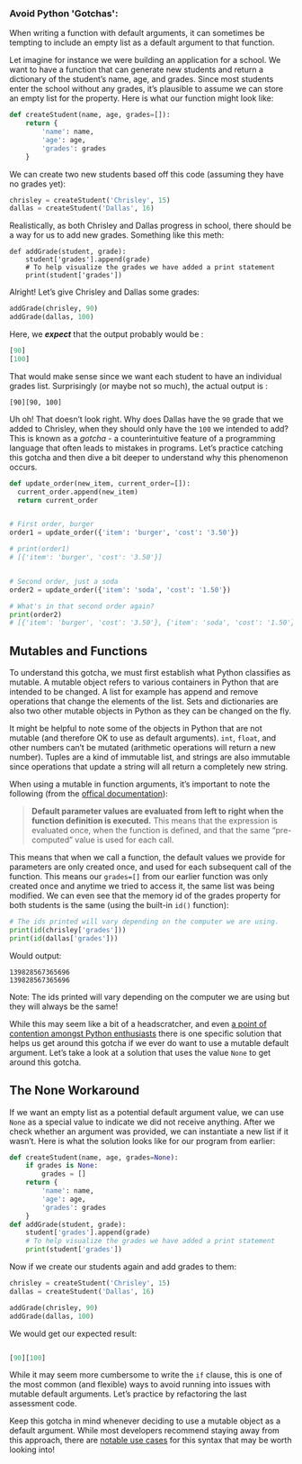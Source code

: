 ### Avoid Python 'Gotchas':

When writing a function with default arguments, it can sometimes be tempting to include an empty list as a default argument to that function.

Let imagine for instance we were building an application for a school. We want to have a function that can generate new students and return a dictionary of the student’s name, age, and grades. Since most students enter the school without any grades, it’s plausible to assume we can store an empty list for the property. Here is what our function might look like:

```py
def createStudent(name, age, grades=[]):    
	return {        
		'name': name,        
		'age': age,        
		'grades': grades    
	}
```

We can create two new students based off this code (assuming they have no grades yet):

```py
chrisley = createStudent('Chrisley', 15)
dallas = createStudent('Dallas', 16)
```

Realistically, as both Chrisley and Dallas progress in school, there should be a way for us to add new grades. Something like this meth:
```
def addGrade(student, grade):    
	student['grades'].append(grade)    
	# To help visualize the grades we have added a print statement    
	print(student['grades'])
```

Alright! Let’s give Chrisley and Dallas some grades:
```py
addGrade(chrisley, 90)
addGrade(dallas, 100)
```

Here, we **_expect_** that the output probably would be :
```py
[90]
[100]
```

That would make sense since we want each student to have an individual grades list. Surprisingly (or maybe not so much), the actual output is :
```
[90][90, 100]
```

Uh oh! That doesn’t look right. Why does Dallas have the `90` grade that we added to Chrisley, when they should only have the `100` we intended to add? This is known as a _gotcha_ - a counterintuitive feature of a programming language that often leads to mistakes in programs. Let’s practice catching this gotcha and then dive a bit deeper to understand why this phenomenon occurs.

```py
def update_order(new_item, current_order=[]):
  current_order.append(new_item)
  return current_order


# First order, burger
order1 = update_order({'item': 'burger', 'cost': '3.50'})

# print(order1)
# [{'item': 'burger', 'cost': '3.50'}]


# Second order, just a soda
order2 = update_order({'item': 'soda', 'cost': '1.50'})

# What's in that second order again?
print(order2)
# [{'item': 'burger', 'cost': '3.50'}, {'item': 'soda', 'cost': '1.50'}]
```

## Mutables and Functions

To understand this gotcha, we must first establish what Python classifies as mutable. A mutable object refers to various containers in Python that are intended to be changed. A list for example has append and remove operations that change the elements of the list. Sets and dictionaries are also two other mutable objects in Python as they can be changed on the fly.

It might be helpful to note some of the objects in Python that are not mutable (and therefore OK to use as default arguments). `int`, `float`, and other numbers can’t be mutated (arithmetic operations will return a new number). Tuples are a kind of immutable list, and strings are also immutable since operations that update a string will all return a completely new string.

When using a mutable in function arguments, it’s important to note the following (from the [offical documentation](https://docs.python.org/3/reference/compound_stmts.html#function-definitions)):

> **Default parameter values are evaluated from left to right when the function definition is executed.** This means that the expression is evaluated once, when the function is defined, and that the same “pre-computed” value is used for each call.

This means that when we call a function, the default values we provide for parameters are only created once, and used for each subsequent call of the function. This means our `grades=[]` from our earlier function was only created once and anytime we tried to access it, the same list was being modified. We can even see that the memory id of the grades property for both students is the same (using the built-in `id()` function):

```py
# The ids printed will vary depending on the computer we are using. 
print(id(chrisley['grades']))
print(id(dallas['grades']))
```

Would output:
```
139828567365696
139828567365696
```

Note: The ids printed will vary depending on the computer we are using but they will always be the same!

While this may seem like a bit of a headscratcher, and even [a point of contention amongst Python enthusiasts](https://stackoverflow.com/questions/1132941/least-astonishment-and-the-mutable-default-argument) there is one specific solution that helps us get around this gotcha if we ever do want to use a mutable default argument. Let’s take a look at a solution that uses the value `None` to get around this gotcha.

## The None Workaround

If we want an empty list as a potential default argument value, we can use `None` as a special value to indicate we did not receive anything. After we check whether an argument was provided, we can instantiate a new list if it wasn’t. Here is what the solution looks like for our program from earlier:

```py
def createStudent(name, age, grades=None):  
	if grades is None:    
		grades = []  
	return {    
		'name': name,    
		'age': age,    
		'grades': grades  
	} 
def addGrade(student, grade):    
	student['grades'].append(grade)    
	# To help visualize the grades we have added a print statement    
	print(student['grades'])
```

Now if we create our students again and add grades to them:

```py
chrisley = createStudent('Chrisley', 15)
dallas = createStudent('Dallas', 16) 

addGrade(chrisley, 90)
addGrade(dallas, 100)
```

We would get our expected result:
```py

[90][100]
```

While it may seem more cumbersome to write the `if` clause, this is one of the most common (and flexible) ways to avoid running into issues with mutable default arguments. Let’s practice by refactoring the last assessment code.

Keep this gotcha in mind whenever deciding to use a mutable object as a default argument. While most developers recommend staying away from this approach, there are [notable use cases](https://stackoverflow.com/questions/9158294/good-uses-for-mutable-function-argument-default-values) for this syntax that may be worth looking into!